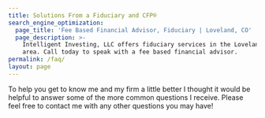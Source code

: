 ```yaml
---
title: Solutions From a Fiduciary and CFP®
search_engine_optimization:
  page_title: 'Fee Based Financial Advisor, Fiduciary | Loveland, CO'
  page_description: >-
    Intelligent Investing, LLC offers fiduciary services in the Loveland, CO
    area. Call today to speak with a fee based financial advisor.
permalink: /faq/
layout: page
---
```



To help you get to know me and my firm a little better I thought it would be helpful to answer some of the more common questions I receive.  Please feel free to contact me with any other questions you may have!